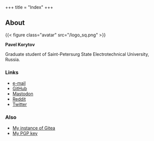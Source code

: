 +++
title = "Index"
+++

## About
{{< figure class="avatar" src="/logo_sq.png" >}}

**Pavel Korytov**

Graduate student of Saint-Petersurg State Electrotechnical University, Russia.

### Links
* [e-mail](mailto:thexcloud@gmail.com)
* [GitHub](https://github.com/SqrtMinusOne)
* <a rel="me" href="https://emacs.ch/@sqrtminusone">Mastodon</a>
* [Reddit](https://www.reddit.com/user/XCapitan_1)
* [Twitter](https://twitter.com/SqrtMinusTwo)

### Also
* [My instance of Gitea](https://sqrtminusone.xyz/git/)
* [My PGP key](/0x914472A1FD6775C166F96EBEED739ADF81C78160.asc)
